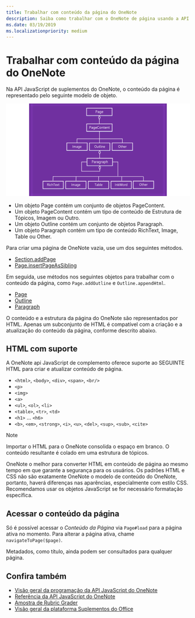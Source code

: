 ```yaml
---
title: Trabalhar com conteúdo da página do OneNote
description: Saiba como trabalhar com o OneNote de página usando a API JavaScript.
ms.date: 03/19/2019
ms.localizationpriority: medium
---
```


# <a name="work-with-onenote-page-content"></a>Trabalhar com conteúdo da página do OneNote

Na API JavaScript de suplementos do OneNote, o conteúdo da página é representado pelo seguinte modelo de objeto.

  ![OneNote diagrama de modelo de objeto de página.](../images/one-note-om-page.png)

- Um objeto Page contém um conjunto de objetos PageContent.
- Um objeto PageContent contém um tipo de conteúdo de Estrutura de Tópicos, Imagem ou Outro.
- Um objeto Outline contém um conjunto de objetos Paragraph.
- Um objeto Paragraph contém um tipo de conteúdo RichText, Image, Table ou Other.

Para criar uma página de OneNote vazia, use um dos seguintes métodos.

- [Section.addPage](/javascript/api/onenote/onenote.section#onenote-onenote-section-addpage-member(1))
- [Page.insertPageAsSibling](/javascript/api/onenote/onenote.section#onenote-onenote-section-insertsectionassibling-member(1))

Em seguida, use métodos nos seguintes objetos para trabalhar com o conteúdo da página, como `Page.addOutline` e `Outline.appendHtml`.

- [Page](/javascript/api/onenote/onenote.page)
- [Outline](/javascript/api/onenote/onenote.outline)
- [Paragraph](/javascript/api/onenote/onenote.paragraph)

O conteúdo e a estrutura da página do OneNote são representados por HTML. Apenas um subconjunto de HTML é compatível com a criação e a atualização do conteúdo da página, conforme descrito abaixo.

## <a name="supported-html"></a>HTML com suporte

A OneNote api JavaScript de complemento oferece suporte ao SEGUINTE HTML para criar e atualizar conteúdo de página.

- `<html>`, `<body>`, `<div>`, `<span>`, `<br/>`
- `<p>`
- `<img>`
- `<a>`
- `<ul>`, `<ol>`, `<li>`
- `<table>`, `<tr>`, `<td>`
- `<h1>` ... `<h6>`
- `<b>`, `<em>`, `<strong>`, `<i>`, `<u>`, `<del>`, `<sup>`, `<sub>`, `<cite>`

> [!NOTE]
> Importar o HTML para o OneNote consolida o espaço em branco. O conteúdo resultante é colado em uma estrutura de tópicos.

OneNote o melhor para converter HTML em conteúdo de página ao mesmo tempo em que garante a segurança para os usuários. Os padrões HTML e CSS não são exatamente OneNote o modelo de conteúdo do OneNote, portanto, haverá diferenças nas aparências, especialmente com estilo CSS. Recomendamos usar os objetos JavaScript se for necessário formatação específica.

## <a name="accessing-page-contents"></a>Acessar o conteúdo da página

Só é possível acessar o *Conteúdo da Página* via `Page#load` para a página ativa no momento. Para alterar a página ativa, chame `navigateToPage($page)`.

Metadados, como título, ainda podem ser consultados para qualquer página.

## <a name="see-also"></a>Confira também

- [Visão geral da programação da API JavaScript do OneNote](onenote-add-ins-programming-overview.md)
- [Referência da API JavaScript do OneNote](../reference/overview/onenote-add-ins-javascript-reference.md)
- [Amostra de Rubric Grader](https://github.com/OfficeDev/OneNote-Add-in-Rubric-Grader)
- [Visão geral da plataforma Suplementos do Office](../overview/office-add-ins.md)
